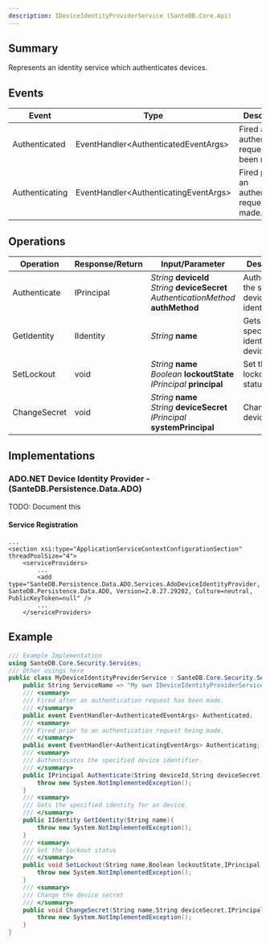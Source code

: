 ```yaml
---
description: IDeviceIdentityProviderService (SanteDB.Core.Api)
---
```


## Summary
Represents an identity service which authenticates devices.

## Events

|Event|Type|Description|
|-|-|-|
|Authenticated|EventHandler&lt;AuthenticatedEventArgs>|Fired after an authentication request has been made.|
|Authenticating|EventHandler&lt;AuthenticatingEventArgs>|Fired prior to an authentication request being made.|

## Operations

|Operation|Response/Return|Input/Parameter|Description|
|-|-|-|-|
|Authenticate|IPrincipal|*String* **deviceId**<br/>*String* **deviceSecret**<br/>*AuthenticationMethod* **authMethod**|Authenticates the specified device identifier.|
|GetIdentity|IIdentity|*String* **name**|Gets the specified identity for an device.|
|SetLockout|void|*String* **name**<br/>*Boolean* **lockoutState**<br/>*IPrincipal* **principal**|Set the lockout status|
|ChangeSecret|void|*String* **name**<br/>*String* **deviceSecret**<br/>*IPrincipal* **systemPrincipal**|Change the device secret|

## Implementations


### ADO.NET Device Identity Provider - (SanteDB.Persistence.Data.ADO)
TODO: Document this

#### Service Registration
```markup
...
<section xsi:type="ApplicationServiceContextConfigurationSection" threadPoolSize="4">
	<serviceProviders>
		...
		<add type="SanteDB.Persistence.Data.ADO.Services.AdoDeviceIdentityProvider, SanteDB.Persistence.Data.ADO, Version=2.0.27.29202, Culture=neutral, PublicKeyToken=null" />
		...
	</serviceProviders>
```
## Example
```csharp
/// Example Implementation
using SanteDB.Core.Security.Services;
/// Other usings here
public class MyDeviceIdentityProviderService : SanteDB.Core.Security.Services.IDeviceIdentityProviderService { 
	public String ServiceName => "My own IDeviceIdentityProviderService service";
	/// <summary>
	/// Fired after an authentication request has been made.
	/// </summary>
	public event EventHandler<AuthenticatedEventArgs> Authenticated;
	/// <summary>
	/// Fired prior to an authentication request being made.
	/// </summary>
	public event EventHandler<AuthenticatingEventArgs> Authenticating;
	/// <summary>
	/// Authenticates the specified device identifier.
	/// </summary>
	public IPrincipal Authenticate(String deviceId,String deviceSecret,AuthenticationMethod authMethod){
		throw new System.NotImplementedException();
	}
	/// <summary>
	/// Gets the specified identity for an device.
	/// </summary>
	public IIdentity GetIdentity(String name){
		throw new System.NotImplementedException();
	}
	/// <summary>
	/// Set the lockout status
	/// </summary>
	public void SetLockout(String name,Boolean lockoutState,IPrincipal principal){
		throw new System.NotImplementedException();
	}
	/// <summary>
	/// Change the device secret
	/// </summary>
	public void ChangeSecret(String name,String deviceSecret,IPrincipal systemPrincipal){
		throw new System.NotImplementedException();
	}
}
```
